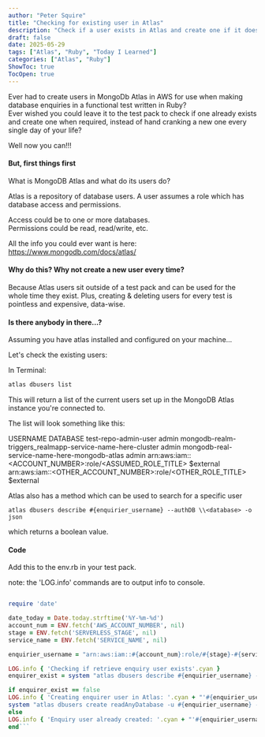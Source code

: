 ```yaml
---
author: "Peter Squire"
title: "Checking for existing user in Atlas"
description: "Check if a user exists in Atlas and create one if it doesn't"
draft: false
date: 2025-05-29
tags: ["Atlas", "Ruby", "Today I Learned"]
categories: ["Atlas", "Ruby"]
ShowToc: true
TocOpen: true
---
```


Ever had to create users in MongoDb Atlas in AWS for use when making database enquiries in a functional test written in Ruby?  
Ever wished you could leave it to the test pack to check if one already exists and create one when required, instead of hand cranking a new one every single day of your life?  

Well now you can!!!  

#### But, first things first

What is MongoDB Atlas and what do its users do?

Atlas is a repository of database users. A user assumes a role which has database access and permissions.  

Access could be to one or more databases.  
Permissions could be read, read/write, etc.

All the info you could ever want is here: https://www.mongodb.com/docs/atlas/

#### Why do this? Why not create a new user every time?  

Because Atlas users sit outside of a test pack and can be used for the whole time they exist.
Plus, creating & deleting users for every test is pointless and expensive, data-wise.

#### Is there anybody in there...?  

Assuming you have atlas installed and configured on your machine...

Let's check the existing users:

In Terminal: 

```ruby
atlas dbusers list
```

This will return a list of the current users set up in the MongoDB Atlas instance you're connected to.  

The list will look something like this:  

USERNAME                                                                                      DATABASE
test-repo-admin-user                                                                          admin
mongodb-realm-triggers_realmapp-service-name-here-cluster                                     admin
mongodb-real-service-name-here-mongodb-atlas                                                  admin
arn:aws:iam::<ACCOUNT_NUMBER>:role/<ASSUMED_ROLE_TITLE>                                       $external
arn:aws:iam::<OTHER_ACCOUNT_NUMBER>:role/<OTHER_ROLE_TITLE>                                   $external


Atlas also has a method which can be used to search for a specific user  

```atlas dbusers describe #{enquirier_username} --authDB \\<database> -o json```

which returns a boolean value.

#### Code

Add this to the env.rb in your test pack.

note: the 'LOG.info' commands are to output info to console. 

```ruby

require 'date'

date_today = Date.today.strftime('%Y-%m-%d')
account_num = ENV.fetch('AWS_ACCOUNT_NUMBER', nil)
stage = ENV.fetch('SERVERLESS_STAGE', nil)
service_name = ENV.fetch('SERVICE_NAME', nil)

enquirier_username = "arn:aws:iam::#{account_num}:role/#{stage}-#{service_name}-retrieve-role"

LOG.info { 'Checking if retrieve enquiry user exists'.cyan }
enquirer_exist = system "atlas dbusers describe #{enquirier_username} --authDB \\$external -o json";

if enquirer_exist == false
LOG.info { 'Creating enquirer user in Atlas: '.cyan + "'#{enquirier_username}'" }
system "atlas dbusers create readAnyDatabase -u #{enquirier_username} --awsIAMType ROLE --deleteAfter #{date_today}T23:59:59Z"
else
LOG.info { 'Enquiry user already created: '.cyan + "'#{enquirier_username}'" }
end```